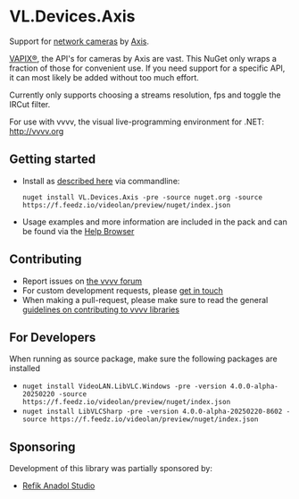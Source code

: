 # VL.Devices.Axis

Support for [network cameras](https://www.axis.com/products/network-cameras) by [Axis](https://www.axis.com/).

[VAPIX®](https://developer.axis.com/vapix/), the API's for cameras by Axis are vast. This NuGet only wraps a fraction of those for convenient use. If you need support for a specific API, it can most likely be added without too much effort. 

Currently only supports choosing a streams resolution, fps and toggle the IRCut filter.

For use with vvvv, the visual live-programming environment for .NET: http://vvvv.org

## Getting started
- Install as [described here](https://thegraybook.vvvv.org/reference/hde/managing-nugets.html) via commandline:

    `nuget install VL.Devices.Axis -pre -source nuget.org -source https://f.feedz.io/videolan/preview/nuget/index.json`

- Usage examples and more information are included in the pack and can be found via the [Help Browser](https://thegraybook.vvvv.org/reference/hde/findinghelp.html)

## Contributing
- Report issues on [the vvvv forum](https://forum.vvvv.org/c/vvvv-gamma/28)
- For custom development requests, please [get in touch](mailto:devvvvs@vvvv.org)
- When making a pull-request, please make sure to read the general [guidelines on contributing to vvvv libraries](https://thegraybook.vvvv.org/reference/extending/contributing.html)

## For Developers
When running as source package, make sure the following packages are installed
- `nuget install VideoLAN.LibVLC.Windows -pre -version 4.0.0-alpha-20250220 -source https://f.feedz.io/videolan/preview/nuget/index.json`
- `nuget install LibVLCSharp -pre -version 4.0.0-alpha-20250220-8602 -source https://f.feedz.io/videolan/preview/nuget/index.json`

## Sponsoring
Development of this library was partially sponsored by:  
* [Refik Anadol Studio](https://refikanadolstudio.com/)
